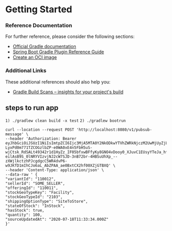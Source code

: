 # Getting Started

### Reference Documentation
For further reference, please consider the following sections:

* [Official Gradle documentation](https://docs.gradle.org)
* [Spring Boot Gradle Plugin Reference Guide](https://docs.spring.io/spring-boot/docs/2.4.5/gradle-plugin/reference/html/)
* [Create an OCI image](https://docs.spring.io/spring-boot/docs/2.4.5/gradle-plugin/reference/html/#build-image)

### Additional Links
These additional references should also help you:

* [Gradle Build Scans – insights for your project's build](https://scans.gradle.com#gradle)

## steps to run app
```1) ./gradlew clean build -x test```
```2) ./gradlew bootrun```

```
curl --location --request POST 'http://localhost:8080/v1/pubsub-message' \
--header 'Authorization: Bearer eyJhbGciOiJSUzI1NiIsImtpZCI6Ijc3MjA5MTA0Y2NkODkwYTVhZWRkNjczM2UwMjUyZjU0ZTg4MmYxM2MiLCJ0eXAiOiJKV1QifQ.eyJhdWQiOiIzMjU1NTk0MDU1OS5hcHBzLmdvb2dsZXVzZXJjb250ZW50LmNvbSIsImF6cCI6ImFwcC1kZXBsb3ltZW50QHNlbGxlci1wbGF0Zm9ybXMtZGV2LmlhbS5nc2VydmljZWFjY291bnQuY29tIiwiZW1haWwiOiJhcHAtZGVwbG95bWVudEBzZWxsZXItcGxhdGZvcm1zLWRldi5pYW0uZ3NlcnZpY2VhY2NvdW50LmNvbSIsImVtYWlsX3ZlcmlmaWVkIjp0cnVlLCJleHAiOjE2MjAzMjIwMjgsImlhdCI6MTYyMDMxODQyOCwiaXNzIjoiaHR0cHM6Ly9hY2NvdW50cy5nb29nbGUuY29tIiwic3ViIjoiMTE2MDYzOTczNzIwMDUyNDc1NDA5In0.ibKZP5k5bbZxxacg4DwT5LTrsi2MvMJqjhB9LQquoKMpMPcNpj9h_EGuKgc5HMgBn0Df76pPhU8RJm-LyxPd0m771TZCOGzlbZP-e0WA0xE4n5FbH5uS-wjCtsk_RdSALt49342r1d1HyZz_IF05bfxwBFfyKy8GNO4vDooy0_XJuvC1EUsyYTeJa_hfNHBl7uunbF8BD2IpMij_v_8lMsFQclDT-eilAsB9S_0lNRYVIzvjNJ2cW7SJD-3nB72br-4HBSuUhXp_--zXWjlkctzhPJcgdgcC5WR4dvP6-w9JKfD1mIhCJo6aL_AbZPAA_ae0BxtCX2hf00XZjGTBXQ' \
--header 'Content-Type: application/json' \
--data-raw ' {
"variantId": "110012",
"sellerId": "SOME_SELLER",
"offeringId": "110011",
"stockGeoTypeKey": "Facility",
"stockGeoTypeId": "2103",
"shippingOptionType": "SiteToStore",
"stateOfStock": "InStock",
"hasStock": true,
"quantity": 100,
"sourceUpdatedAt": "2020-07-18T11:33:34.000Z"
}'
```
